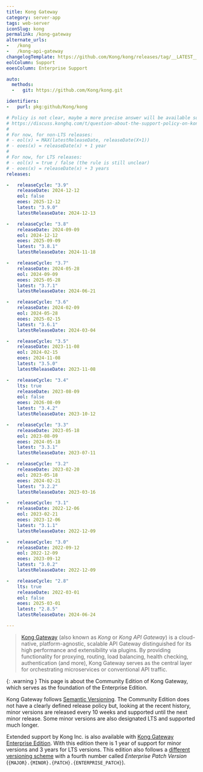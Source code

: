 ```yaml
---
title: Kong Gateway
category: server-app
tags: web-server
iconSlug: kong
permalink: /kong-gateway
alternate_urls:
-   /kong
-   /kong-api-gateway
changelogTemplate: https://github.com/Kong/kong/releases/tag/__LATEST__
eolColumn: Support
eoesColumn: Enterprise Support

auto:
  methods:
  -   git: https://github.com/Kong/kong.git

identifiers:
-   purl: pkg:github/Kong/kong

# Policy is not clear, maybe a more precise answer will be available someday on
# https://discuss.konghq.com/t/question-about-the-support-policy-on-kong-community/11891.
#
# For now, for non-LTS releases:
# - eol(x) = MAX(latestReleaseDate, releaseDate(X+1))
# - eoes(x) = releaseDate(x) + 1 year
#
# For now, for LTS releases:
# - eol(x) = true / false (the rule is still unclear)
# - eoes(x) = releaseDate(x) + 3 years
releases:

-   releaseCycle: "3.9"
    releaseDate: 2024-12-12
    eol: false
    eoes: 2025-12-12
    latest: "3.9.0"
    latestReleaseDate: 2024-12-13

-   releaseCycle: "3.8"
    releaseDate: 2024-09-09
    eol: 2024-12-12
    eoes: 2025-09-09
    latest: "3.8.1"
    latestReleaseDate: 2024-11-18

-   releaseCycle: "3.7"
    releaseDate: 2024-05-28
    eol: 2024-09-09
    eoes: 2025-05-28
    latest: "3.7.1"
    latestReleaseDate: 2024-06-21

-   releaseCycle: "3.6"
    releaseDate: 2024-02-09
    eol: 2024-05-28
    eoes: 2025-02-15
    latest: "3.6.1"
    latestReleaseDate: 2024-03-04

-   releaseCycle: "3.5"
    releaseDate: 2023-11-08
    eol: 2024-02-15
    eoes: 2024-11-08
    latest: "3.5.0"
    latestReleaseDate: 2023-11-08

-   releaseCycle: "3.4"
    lts: true
    releaseDate: 2023-08-09
    eol: false
    eoes: 2026-08-09
    latest: "3.4.2"
    latestReleaseDate: 2023-10-12

-   releaseCycle: "3.3"
    releaseDate: 2023-05-18
    eol: 2023-08-09
    eoes: 2024-05-18
    latest: "3.3.1"
    latestReleaseDate: 2023-07-11

-   releaseCycle: "3.2"
    releaseDate: 2023-02-20
    eol: 2023-05-18
    eoes: 2024-02-21
    latest: "3.2.2"
    latestReleaseDate: 2023-03-16

-   releaseCycle: "3.1"
    releaseDate: 2022-12-06
    eol: 2023-02-21
    eoes: 2023-12-06
    latest: "3.1.1"
    latestReleaseDate: 2022-12-09

-   releaseCycle: "3.0"
    releaseDate: 2022-09-12
    eol: 2022-12-09
    eoes: 2023-09-12
    latest: "3.0.2"
    latestReleaseDate: 2022-12-09

-   releaseCycle: "2.8"
    lts: true
    releaseDate: 2022-03-01
    eol: false
    eoes: 2025-03-01
    latest: "2.8.5"
    latestReleaseDate: 2024-06-24

---
```


> [Kong Gateway](https://konghq.com/products/kong-gateway) (also known as _Kong_ or
> _Kong API Gateway_) is a cloud-native, platform-agnostic, scalable API Gateway distinguished
> for its high performance and extensibility via plugins. By providing functionality for
> proxying, routing, load balancing, health checking, authentication (and more), Kong Gateway
> serves as the central layer for orchestrating microservices or conventional API traffic.

{: .warning }
This page is about the Community Edition of Kong Gateway, which serves as the foundation
of the Enterprise Edition.

Kong Gateway follows [Semantic Versioning](https://semver.org/).
The Community Edition does not have a clearly defined release policy but, looking at the
recent history, minor versions are released every 10 weeks and supported until the next minor
release. Some minor versions are also designated LTS and supported much longer.

Extended support by Kong Inc. is also available with [Kong Gateway Enterprise Edition](https://docs.konghq.com/gateway/latest/support-policy/).
With this edition there is 1 year of support for minor versions and 3 years for LTS versions.
This edition also follows a [different versioning scheme](https://docs.konghq.com/gateway/latest/support-policy/#semantic-versioning)
with a fourth number called _Enterprise Patch Version_ (`{MAJOR}.{MINOR}.{PATCH}.{ENTERPRISE_PATCH}`).

